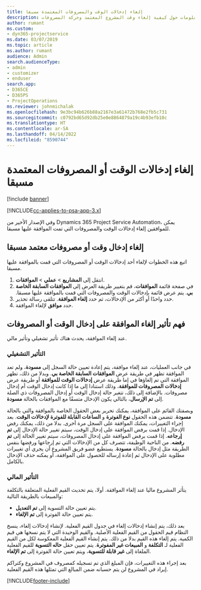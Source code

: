 ```yaml
---
title: إلغاء إدخالات الوقت والمصروفات المعتمدة مسبقا
description: يقدم هذا الموضوع معلومات حول كيفية إلغاء وقت المشروع المعتمد وحركة المصروفات.
author: rumant
ms.custom:
- dyn365-projectservice
ms.date: 03/07/2019
ms.topic: article
ms.author: rumant
audience: Admin
search.audienceType:
- admin
- customizer
- enduser
search.app:
- D365CE
- D365PS
- ProjectOperations
ms.reviewer: johnmichalak
ms.openlocfilehash: 9e3bc94b626b88a2167e3a61472b768e2fb5c731
ms.sourcegitcommit: c0792bd65d92db25e0e8864879a19c4b93efb10c
ms.translationtype: HT
ms.contentlocale: ar-SA
ms.lasthandoff: 04/14/2022
ms.locfileid: "8590744"
---
```

# <a name="cancel-previously-approved-time-or-expense-entries"></a>إلغاء إدخالات الوقت أو المصروفات المعتمدة مسبقا

[!include [banner](../includes/psa-now-project-operations.md)]

[!INCLUDE[cc-applies-to-psa-app-3.x](../includes/cc-applies-to-psa-app-3x.md)]

وفي الإصدار الأخير من Dynamics 365 Project Service Automation، يمكن للموافقين إلغاء إدخالات الوقت والمصروفات التي تمت الموافقة عليها مسبقا.

## <a name="cancel-a-previously-approved-time-or-expense-entry"></a>إلغاء إدخال وقت أو مصروفات معتمد مسبقا

اتبع هذه الخطوات لإلغاء أحد إدخالات الوقت أو المصروفات التي قمت بالموافقة عليها مسبقا.

1. انتقل إلى **المشاريع** \> **عملي** \> **الموافقات**.
2. في صفحة قائمة **الموافقات**، قم بتغيير طريقة العرض إلى **‏‫الموافقات السابقة الخاصة بي**. يتم عرض قائمة بإدخالات الوقت والمصروفات التي قمت بالموافقة عليها مسبقا.
3. حدد واحدًا أو أكثر من الإدخالات، ثم حدد **إلغاء الموافقة**. تتلقى رسالة تحذير.
4. حدد **موافق** لإلغاء الموافقة.

## <a name="understand-the-impact-of-canceling-a-time-or-expense-entry-approval"></a>فهم تأثير إلغاء الموافقة على إدخال الوقت أو المصروفات

عند إلغاء الموافقة، يحدث هناك تأثير تشغيلي وتأثير مالي.

### <a name="operational-impact"></a>التأثير التشغيلي

في جانب العمليات، عند إلغاء موافقة، يتم إعادة تعيين حالة السجل إلى **مسودة**، ولم تعد الموافقة تظهر في طريقة عرض **الموافقات السابقة الخاصة بي**. وبدلا من ذلك، تظهر الموافقة التي تم إلغاؤها في إما طريقة عرض **إدخالات الوقت للموافقة** أو طريقة عرض **إدخالات المصروفات للموافقة**، وذلك استنادا إلى ما إذا كانت إدخال الوقت أم إدخال مصروفات. بالإضافة إلى ذلك، تتغير حالة إدخال الوقت أو إدخال المصروفات ذي الصلة إلى **تم الإرسال**، بالتالي يكون الإدخال متسقًا مع الموافقات بالحالة **مسودة**.

وبصفتك القائم على الموافقة، يمكنك تحرير بعض الحقول الخاصة بالموافقة والتي بالحالة **مسودة**. تتضمن هذه الحقول **نوع الفوترة** و **الساعات القابلة للفوترة لإدخالات الوقت**. بعد إجراء التغييرات، يمكنك الموافقة على السجل مرة أخرى. بدلا من ذلك، يمكنك رفض الإدخال. إذا قمت برفض الموافقة على إدخال الوقت، سيتم تغيير حالة الإدخال إلى **تم إرجاعه**. إذا قمت برفض الموافقة على إدخال المصروفات، سيتم تغيير الحالة إلى **تم رفضه**. من الناحية الوظيفة، تتصرف كل من الإدخالات التي تم إرجاعها ورفضها بنفس الطريقة مثل إدخال بالحالة **مسودة**. يستطيع عضو فريق المشروع أن يجري أي تغييرات مطلوبة على الإدخال ثم إعادة إرساله للحصول على الموافقة، أو يمكنه حذف الإدخال بالكامل.

### <a name="financial-impact"></a>التأثير المالي

يتأثر المشروع ماليا عند إلغاء الموافقة. أولا، يتم تحديث القيم الفعلية المتعلقة بالتكلفة والمبيعات بالطريقة التالية:

- يتم تعيين حالة التسوية إلى **تم التعديل**.
- يتم تعيين حالة الفوترة إلى **تم الإلغاء**.

بعد ذلك، يتم إنشاء إدخالات إلغاء في جدول القيم الفعلية. لإنشاء إدخالات إلغاء، ينسخ النظام قيم الحقول من القيم الفعلية الأصلية. والقيم الوحيدة التي لا يتم نسخها هي قيم الكمية. يتم إلغاء هذه القيم بدلا من ذلك. يتم إنشاء القيم الفعلية المعكوسة لكل من القيم الفعلية لـ **التكلفة** و **المبيعات غير المفوترة**. يتم تعيين حقل **حاله التسوية** للقيم الفعلية الملغاة إلى **غير قابلة للتسوية**، ويتم تعيين حالة الفوترة إلى **تم الإلغاء**.

بعد إجراء هذه التغييرات، فإن المبلغ الذي تم تسجيله كمصروف في المشروع وكتراكم إيراد في المشروع لن يتم حسبانه ضمن المبالغ التي تمثلها هذه القيم الفعلية.


[!INCLUDE[footer-include](../includes/footer-banner.md)]

